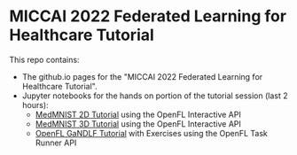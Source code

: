 # MICCAI 2022 Federated Learning for Healthcare Tutorial 
This repo contains:
- The github.io pages for the "MICCAI 2022 Federated Learning for Healthcare Tutorial". 
- Jupyter notebooks for the hands on portion of the tutorial session (last 2 hours):
  - [MedMNIST 2D Tutorial](https://github.com/intel/fl-tutorial/blob/gh-pages/tutorial_notebooks/Tutorial_1_Medmnist_2D.ipynb) using the OpenFL Interactive API
  - [MedMNIST 3D Tutorial](https://github.com/intel/fl-tutorial/blob/gh-pages/tutorial_notebooks/Tutorial_2_Medmnist_3D_with_exercises.ipynb) using the OpenFL Interactive API
  - [OpenFL GaNDLF Tutorial](https://github.com/intel/fl-tutorial/blob/gh-pages/tutorial_notebooks/Tutorial_3_GaNDLF_OpenFL_tutorial.ipynb) with Exercises using the OpenFL Task Runner API
